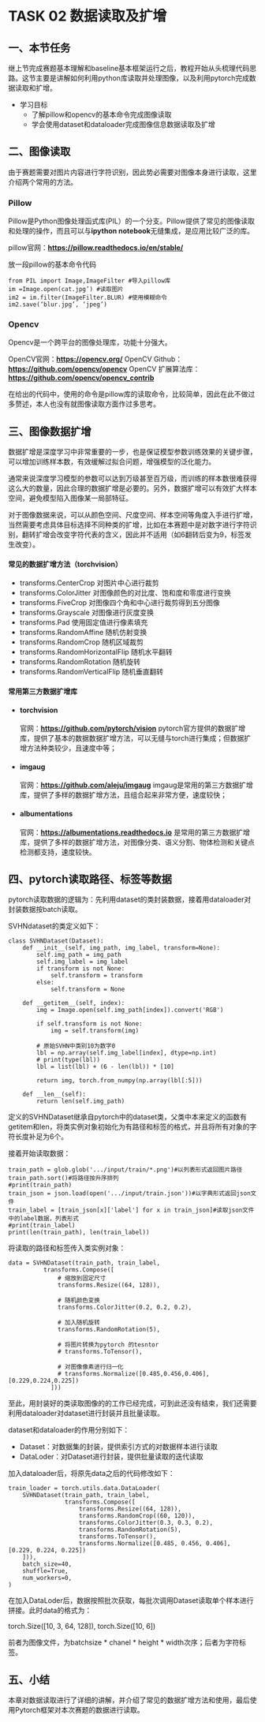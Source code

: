 # TASK 02 数据读取及扩增

## 一、本节任务

继上节完成赛题基本理解和baseline基本框架运行之后，教程开始从头梳理代码思路。这节主要是讲解如何利用python库读取并处理图像，以及利用pytorch完成数据读取和扩增。

- 学习目标
  - 了解pillow和opencv的基本命令完成图像读取
  - 学会使用dataset和dataloader完成图像信息数据读取及扩增

## 二、图像读取

由于赛题需要对图片内容进行字符识别，因此势必需要对图像本身进行读取，这里介绍两个常用的方法。

### Pillow

Pillow是Python图像处理函式库(PIL）的一个分支。Pillow提供了常见的图像读取和处理的操作，而且可以与**ipython notebook**无缝集成，是应用比较广泛的库。

pillow官网：**https://pillow.readthedocs.io/en/stable/**

放一段pillow的基本命令代码

```
from PIL import Image,ImageFilter #导入pillow库
im =Image.open(cat.jpg’) #读取图片
im2 = im.filter(ImageFilter.BLUR) #使用模糊命令
im2.save(‘blur.jpg’, ‘jpeg’)
```

### Opencv

Opencv是一个跨平台的图像处理库，功能十分强大。

OpenCV官网：**https://opencv.org/**
OpenCV Github：**https://github.com/opencv/opencv**
OpenCV 扩展算法库：**https://github.com/opencv/opencv_contrib**

在给出的代码中，使用的命令是pillow库的读取命令，比较简单，因此在此不做过多赘述，本人也没有就图像读取方面作过多思考。

## 三、图像数据扩增

数据扩增是深度学习中非常重要的一步，也是保证模型参数训练效果的关键步骤，可以增加训练样本数，有效缓解过拟合问题，增强模型的泛化能力。

通常来说深度学习模型的参数可以达到万级甚至百万级，而训练的样本数很难获得这么大的数量，因此合理的数据扩增是必要的。另外，数据扩增可以有效扩大样本空间，避免模型陷入图像某一局部特征。

对于图像数据来说，可以从颜色空间、尺度空间、样本空间等角度入手进行扩增，当然需要考虑具体目标选择不同种类的扩增，比如在本赛题中是对数字进行字符识别，翻转扩增会改变字符代表的含义，因此并不适用（如6翻转后变为9，标签发生改变）。

#### 常见的数据扩增方法（torchvision）

- transforms.CenterCrop 对图片中心进行裁剪
- transforms.ColorJitter 对图像颜色的对比度、饱和度和零度进行变换
- transforms.FiveCrop 对图像四个角和中心进行裁剪得到五分图像
- transforms.Grayscale 对图像进行灰度变换
- transforms.Pad 使用固定值进行像素填充
- transforms.RandomAffine 随机仿射变换
- transforms.RandomCrop 随机区域裁剪
- transforms.RandomHorizontalFlip 随机水平翻转
- transforms.RandomRotation 随机旋转
- transforms.RandomVerticalFlip 随机垂直翻转

#### 常用第三方数据扩增库

- #### torchvision

  官网：**https://github.com/pytorch/vision**
  pytorch官方提供的数据扩增库，提供了基本的数据数据扩增方法，可以无缝与torch进行集成；但数据扩增方法种类较少，且速度中等；

- #### imgaug

  官网：**https://github.com/aleju/imgaug**
  imgaug是常用的第三方数据扩增库，提供了多样的数据扩增方法，且组合起来非常方便，速度较快；

- #### albumentations

  官网：**https://albumentations.readthedocs.io**
  是常用的第三方数据扩增库，提供了多样的数据扩增方法，对图像分类、语义分割、物体检测和关键点检测都支持，速度较快。

## 四、pytorch读取路径、标签等数据

pytorch读取数据的逻辑为：先利用dataset的类封装数据，接着用dataloader对封装数据按batch读取。

SVHNdataset的类定义如下：

```
class SVHNDataset(Dataset):
    def __init__(self, img_path, img_label, transform=None):
        self.img_path = img_path
        self.img_label = img_label
        if transform is not None:
            self.transform = transform
        else:
            self.transform = None

    def __getitem__(self, index):
        img = Image.open(self.img_path[index]).convert('RGB')

        if self.transform is not None:
            img = self.transform(img)

        # 原始SVHN中类别10为数字0
        lbl = np.array(self.img_label[index], dtype=np.int)
        # print(type(lbl))
        lbl = list(lbl) + (6 - len(lbl)) * [10]

        return img, torch.from_numpy(np.array(lbl[:5]))

    def __len__(self):
        return len(self.img_path)
```

定义的SVHNDataset继承自pytorch中的dataset类，父类中本来定义的函数有getitem和len，将类实例对象初始化为有路径和标签的格式，并且将所有对象的字符长度补足为6个。

接着开始读取数据：

```
train_path = glob.glob('.../input/train/*.png')#以列表形式返回图片路径
train_path.sort()#将路径按升序排列
#print(train_path)
train_json = json.load(open('.../input/train.json'))#以字典形式返回json文件
train_label = [train_json[x]['label'] for x in train_json]#读取json文件中的label数据，列表形式
#print(train_label)
print(len(train_path), len(train_label))
```

将读取的路径和标签传入类实例对象：

```
data = SVHNDataset(train_path, train_label,
          transforms.Compose([
              # 缩放到固定尺寸
              transforms.Resize((64, 128)),

              # 随机颜色变换
              transforms.ColorJitter(0.2, 0.2, 0.2),

              # 加入随机旋转
              transforms.RandomRotation(5),

              # 将图片转换为pytorch 的tesntor
              # transforms.ToTensor(),

              # 对图像像素进行归一化
              # transforms.Normalize([0.485,0.456,0.406],[0.229,0.224,0.225])
            ]))
```

至此，用封装好的类读取图像的的工作已经完成，可到此还没有结束，我们还需要利用dataloader对dataset进行封装并且批量读取。

dataset和dataloader的作用分别如下：

- Dataset：对数据集的封装，提供索引方式的对数据样本进行读取
- DataLoder：对Dataset进行封装，提供批量读取的迭代读取

加入dataloader后，将原先data之后的代码修改如下：

```
train_loader = torch.utils.data.DataLoader(
    SVHNDataset(train_path, train_label,
                transforms.Compose([
                    transforms.Resize((64, 128)),
                    transforms.RandomCrop((60, 120)),
                    transforms.ColorJitter(0.3, 0.3, 0.2),
                    transforms.RandomRotation(5),
                    transforms.ToTensor(),
                    transforms.Normalize([0.485, 0.456, 0.406], [0.229, 0.224, 0.225])
    ])), 
    batch_size=40, 
    shuffle=True, 
    num_workers=0,
)
```

在加入DataLoder后，数据按照批次获取，每批次调用Dataset读取单个样本进行拼接。此时data的格式为：

torch.Size([10, 3, 64, 128]), torch.Size([10, 6])

前者为图像文件，为batchsize * chanel * height * width次序；后者为字符标签。

## 五、小结

本章对数据读取进行了详细的讲解，并介绍了常见的数据扩增方法和使用，最后使用Pytorch框架对本次赛题的数据进行读取。
